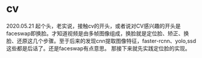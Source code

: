 # cv
2020.05.21
    起个头，老实说，接触cv的开头，或者说对CV感兴趣的开头是faceswap即换脸。才知道视频是由多帧图像组成，换脸就是定位脸、矫正、换脸、还原这几个步骤。至于后来的发现cnn提取图像特征，faster-rcnn、yolo,ssd这些都是后话了。还是faceswap有点意思。
    那接下来就先实践定位脸的实现。
